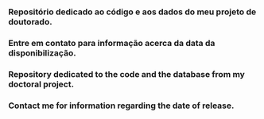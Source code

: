 ### Repositório dedicado ao código e aos dados do meu projeto de doutorado. ###
### Entre em contato para informação acerca da data da disponibilização. ###

### Repository dedicated to the code and the database from my doctoral project. ###
### Contact me for information regarding the date of release. ###
